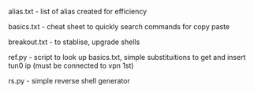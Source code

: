 alias.txt - list of alias created for efficiency

basics.txt - cheat sheet to quickly search commands for copy paste

breakout.txt - to stablise, upgrade shells

ref.py - script to look up basics.txt, simple substituitions to get and insert tun0 ip (must be connected to vpn 1st)

rs.py - simple reverse shell generator
    
